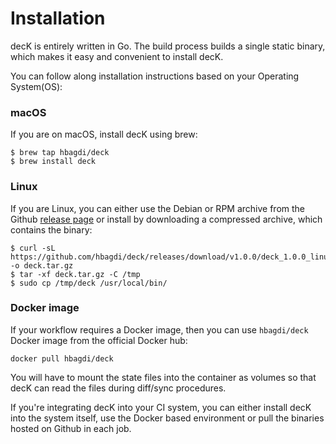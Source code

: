 # Installation

decK is entirely written in Go. The build process builds a single static binary,
which makes it easy and convenient to install decK.

You can follow along installation instructions based on your
Operating System(OS):

### macOS

If you are on macOS, install decK using brew:

```shell
$ brew tap hbagdi/deck
$ brew install deck
```

### Linux

If you are Linux, you can either use the Debian or RPM archive from
the Github [release page](https://github.com/hbagdi/deck/releases)
or install by downloading a compressed archive, which contains the binary:

```shel
$ curl -sL https://github.com/hbagdi/deck/releases/download/v1.0.0/deck_1.0.0_linux_amd64.tar.gz -o deck.tar.gz
$ tar -xf deck.tar.gz -C /tmp
$ sudo cp /tmp/deck /usr/local/bin/
```

### Docker image

If your workflow requires a Docker image, then you can use `hbagdi/deck` Docker
image from the official Docker hub:

```
docker pull hbagdi/deck
```

You will have to mount the state files into the container as volumes so that
decK can read the files during diff/sync procedures.

If you're integrating decK into your CI system, you can either install decK
into the system itself, use the Docker based environment or pull the binaries
hosted on Github in each job.

